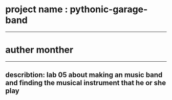 # project name  : pythonic-garage-band
---
# auther monther
---
## describtion: lab 05 about  making  an music band  and finding the musical instrument that he or she play 
 